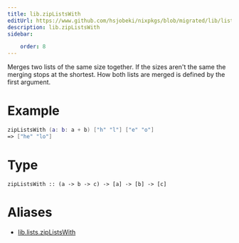 ```yaml
---
title: lib.zipListsWith
editUrl: https://www.github.com/hsjobeki/nixpkgs/blob/migrated/lib/lists.nix#L613C5
description: lib.zipListsWith
sidebar:

    order: 8
---
```


Merges two lists of the same size together. If the sizes aren't the same
the merging stops at the shortest. How both lists are merged is defined
by the first argument.

# Example

```nix
zipListsWith (a: b: a + b) ["h" "l"] ["e" "o"]
=> ["he" "lo"]
```

# Type

```
zipListsWith :: (a -> b -> c) -> [a] -> [b] -> [c]
```


# Aliases

- [lib.lists.zipListsWith](/nix-doc-comments/reference/lib/lists/lib-lists-ziplistswith)


